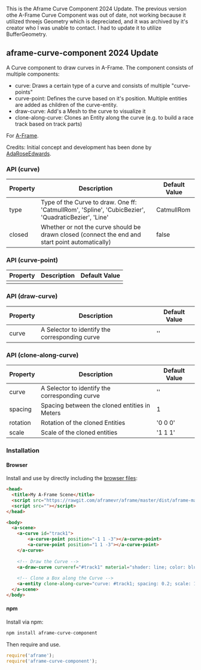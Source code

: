 This is the Aframe Curve Component 2024 Update.
The previous version othe A-Frame Curve Component was out of date, not working because it utilized threejs Geometry which is depreciated, and it was archived by it's creator who I was unable to contact. I had to update it to utilize BufferGeometry.

## aframe-curve-component 2024 Update

A Curve component to draw curves in A-Frame. The component consists of multiple components:

* curve: Draws a certain type of a curve and consists of multiple "curve-points"
* curve-point: Defines the curve based on it's position. Multiple entities are added as children of the curve-entity.
* draw-curve: Add's a Mesh to the curve to visualize it
* clone-along-curve: Clones an Entity along the curve (e.g. to build a race track based on track parts)

For [A-Frame](https://aframe.io).

Credits: Initial concept and development has been done by [AdaRoseEdwards](https://github.com/SamsungInternet/a-frame-components/blob/master/dist/curve.js).

### API (curve)

| Property | Description | Default Value |
| -------- | ----------- | ------------- |
| type         | Type of the Curve to draw. One ff: 'CatmullRom', 'Spline', 'CubicBezier', 'QuadraticBezier', 'Line'            | CatmullRom              |
| closed         | Whether or not the curve should be drawn closed (connect the end and start point automatically)           | false              |

### API (curve-point)

| Property | Description | Default Value |
| -------- | ----------- | ------------- |
|          |             |               |

### API (draw-curve)

| Property | Description | Default Value |
| -------- | ----------- | ------------- |
| curve         | A Selector to identify the corresponding curve            | ''              |

### API (clone-along-curve)

| Property | Description | Default Value |
| -------- | ----------- | ------------- |
| curve         | A Selector to identify the corresponding curve            | ''              |
| spacing         | Spacing between the cloned entities in Meters            | 1              |
| rotation         | Rotation of the cloned Entities            | '0 0 0'              |
| scale         | Scale of the cloned entities            | '1 1 1'              |

### Installation

#### Browser

Install and use by directly including the [browser files](dist):

```html
<head>
  <title>My A-Frame Scene</title>
  <script src="https://rawgit.com/aframevr/aframe/master/dist/aframe-master.min.js"></script>
  <script src=""></script>
</head>

<body>
  <a-scene>
    <a-curve id="track1">
        <a-curve-point position="-1 1 -3"></a-curve-point>
        <a-curve-point position="1 1 -3"></a-curve-point>
    </a-curve>
    
    <!-- Draw the Curve -->
    <a-draw-curve curveref="#track1" material="shader: line; color: blue;"></a-draw-curve>
    
    <!-- Clone a Box along the Curve -->
    <a-entity clone-along-curve="curve: #track1; spacing: 0.2; scale: 1 1 1; rotation: 0 0 0;" geometry="primitive:box; height:0.1; width:0.2; depth:0.1"></a-entity>
  </a-scene>
</body>
```

<!-- If component is accepted to the Registry, uncomment this. -->
<!--
Or with [angle](https://npmjs.com/package/angle/), you can install the proper
version of the component straight into your HTML file, respective to your
version of A-Frame:

```sh
angle install aframe-curve-component
```
-->

#### npm

Install via npm:

```bash
npm install aframe-curve-component
```

Then require and use.

```js
require('aframe');
require('aframe-curve-component');
```
